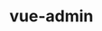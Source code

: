 # vue-admin
<template>
  <div class="table-wrap">
    <div class="table-spin-box" v-if="loading">
      <Spin size="large" fix></Spin>
    </div>
    <div class="table-box" :class="{'table-box-border':border}" v-else>
      <div class="tree-header">
        <table>
          <colgroup>
            <col v-for="(item,index) in columnsList" :key="index" :width="item.width">
          </colgroup>
          <thead>
            <tr>
              <th :class="item.align?'table-line-'+item.align:''" v-for="(item,index) in columnsList" :key="index">
                <div class="table-tr-children"><span>{{item.title}}</span></div>
              </th>
            </tr>
          </thead>
        </table>
      </div>
      <tree-body :columns="columnsList" :data="dataList"></tree-body>
    </div>
  </div>
</template>

<script>
export default {
  name: 'tree-table',
  props: {
    columns: {
      type: Array,
      required: true
    },
    data: {
      type: Array,
      required: true
    },
    loading: {
      type: Boolean,
      default: false
    },
    border: {
      type: Boolean,
      default: false
    }
  },
  components: {
    treeBody: () => import('./tree-body')
  },
  computed: {
    dataList: {
      get () {
        let list = JSON.parse(JSON.stringify(this.data))
        let data = this.loopData(list, 0)
        return data
      },
      set () {}
    },
    columnsList: {
      get () {
        let data = JSON.parse(JSON.stringify(this.columns))
        for (let i = 0; i < data.length; i++) {
          const element = data[i]
          for (const key in element) {
            if (element.hasOwnProperty(key)) {
              if (key == 'key') {
                element.keyType = 'key'
              }
              if (key == 'render') {
                element.keyType = 'render'
              }
              if (key == 'slot') {
                element.keyType = 'slot'
              }
            }
          }
        }
        return data
      },
      set () {}
    }
  },
  methods: {
    loopData (data, index) {
      for (let i = 0; i < data.length; i++) {
        const element = data[i]
        element.expand = true
        element.level = index
        if (element.children) {
          this.loopData(element.children, index + 1)
        }
      }
      return data
    }
  }
}
</script>

<style lang="scss">
.table-wrap {
  font-size: 0;
  position: relative;
  overflow: hidden;
  border: 1px solid #dcdee2;
  border-right: 0;
  border-bottom: 0;
  table {
    width: 100%;
  }
  .table-spin-box {
    position: relative;
    overflow: hidden;
    width: 100%;
    height: 100px;
    border: 1px solid #dcdee2;
    border-top: none;
    border-left: none;
  }
}
.table-box {
  font-size: 12px;
  overflow: hidden;
  box-sizing: border-box;
  width: inherit;
  max-width: 100%;
  height: 100%;
  color: #515a6e;
  background-color: #fff;
  table {
    table-layout: fixed;
    border-bottom: 1px solid #e8eaec;
    tr {
      &:hover {
        background-color: #ebf7ff;
      }
      td ,th {
        box-sizing: border-box;
        min-width: 0;
        padding-top: 10px;
        padding-bottom: 10px;
        text-align: left;
        vertical-align: middle;
        text-overflow: ellipsis;
      }
      .table-tr-children {
        box-sizing: border-box;
        padding-right: 10px;
        padding-left: 10px;
        word-break: break-all;
      }
      th {
        overflow: hidden;
        white-space: nowrap;
        background-color: #f8f8f9;
        .table-tr-children {
          display: inline-block;
          vertical-align: middle;
          word-wrap: normal;
        }
      }
      .table-tr-children-icon {
        margin-right: 4px;
        cursor: pointer;
      }
      .table-data-none {
        text-align: center;
      }
      .table-tr-text {
        display: block;
      }
    }
    .table-line-left {
      text-align: left;
    }
    .table-line-right {
      text-align: right;
    }
    .table-line-center {
      text-align: center;
    }
  }
}
.tree-header {
  overflow: hidden;
}
.table-box-border {
  td ,th {
    border-right: 1px solid #e8eaec;
  }
}
@for $n from 0 through 10 {
  .lev-#{$n} {
    box-sizing: border-box;
    padding-left: 18px * $n;
  }
}
</style>
